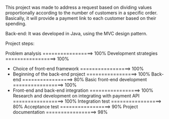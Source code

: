 This project was made to address a request based on dividing values proportionally according to the number of customers in a specific order. 
Basically, it will provide a payment link to each customer based on their spending.

Back-end:
It was developed in Java, using the MVC design pattern.

Project steps:

Problem analysis =================> 100%
Development strategies =================> 100%
- Choice of front-end framework =================> 100%
- Beginning of the back-end project =================> 100%
Back-end =================> 80%
Basic front-end development =================> 100%
- Front-end and back-end integration =================> 100%
Research and development on integrating with payment API =================> 100%
Integration test =================> 80%
Acceptance test =================> 90%
Project documentation =================> 98%
